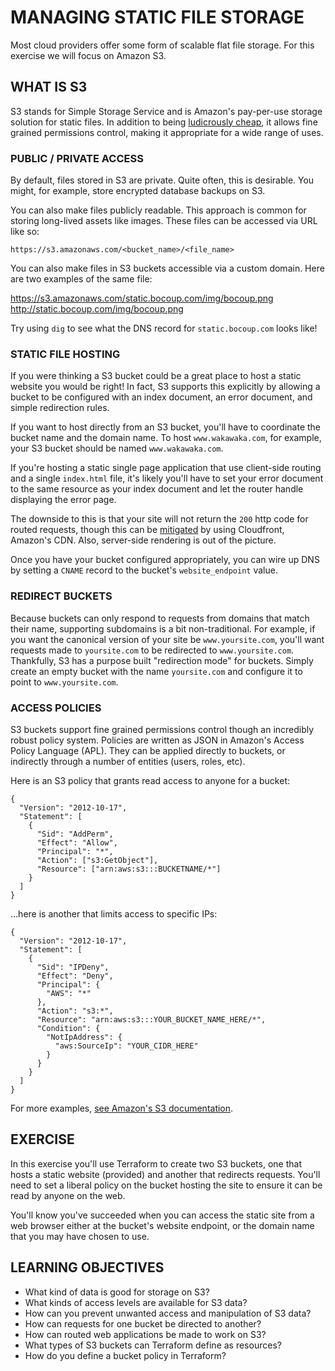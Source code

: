 # MANAGING STATIC FILE STORAGE

Most cloud providers offer some form of scalable flat file storage. For this
exercise we will focus on Amazon S3.

## WHAT IS S3
S3 stands for Simple Storage Service and is Amazon's pay-per-use storage
solution for static files. In addition to being [ludicrously cheap], it allows
fine grained permissions control, making it appropriate for a wide range of
uses.

### PUBLIC / PRIVATE ACCESS
By default, files stored in S3 are private. Quite often, this is desirable. You
might, for example, store encrypted database backups on S3.

You can also make files publicly readable. This approach is common for storing
long-lived assets like images. These files can be accessed via URL like so:

```
https://s3.amazonaws.com/<bucket_name>/<file_name>
```

You can also make files in S3 buckets accessible via a custom domain. Here are
two examples of the same file:

https://s3.amazonaws.com/static.bocoup.com/img/bocoup.png
http://static.bocoup.com/img/bocoup.png

Try using `dig` to see what the DNS record for `static.bocoup.com` looks like!

### STATIC FILE HOSTING
If you were thinking a S3 bucket could be a great place to host a static website
you would be right! In fact, S3 supports this explicitly by allowing a bucket
to be configured with an index document, an error document, and simple
redirection rules.

If you want to host directly from an S3 bucket, you'll have to coordinate the
bucket name and the domain name. To host `www.wakawaka.com`, for example, your
S3 bucket should be named `www.wakawaka.com`.

If you're hosting a static single page application that use client-side routing
and a single `index.html` file, it's likely you'll have to set your error
document to the same resource as your index document and let the router handle
displaying the error page.

The downside to this is that your site will not return the `200` http code for
routed requests, though this can be [mitigated] by using Cloudfront, Amazon's
CDN. Also, server-side rendering is out of the picture.

Once you have your bucket configured appropriately, you can wire up DNS by
setting a `CNAME` record to the bucket's `website_endpoint` value.

### REDIRECT BUCKETS
Because buckets can only respond to requests from domains that match their name,
supporting subdomains is a bit non-traditional. For example, if you want the
canonical version of your site be `www.yoursite.com`, you'll want requests made
to `yoursite.com` to be redirected to `www.yoursite.com`. Thankfully, S3 has a
purpose built "redirection mode" for buckets. Simply create an empty bucket with
the name `yoursite.com` and configure it to point to `www.yoursite.com`.

### ACCESS POLICIES
S3 buckets support fine grained permissions control though an incredibly robust
policy system. Policies are written as JSON in Amazon's Access Policy Language
(APL). They can be applied directly to buckets, or indirectly through a number
of entities (users, roles, etc).

Here is an S3 policy that grants read access to anyone for a bucket:

```
{
  "Version": "2012-10-17",
  "Statement": [
    {
      "Sid": "AddPerm",
      "Effect": "Allow",
      "Principal": "*",
      "Action": ["s3:GetObject"],
      "Resource": ["arn:aws:s3:::BUCKETNAME/*"]
    }
  ]
}
```

...here is another that limits access to specific IPs:
```
{
  "Version": "2012-10-17",
  "Statement": [
    {
      "Sid": "IPDeny",
      "Effect": "Deny",
      "Principal": {
        "AWS": "*"
      },
      "Action": "s3:*",
      "Resource": "arn:aws:s3:::YOUR_BUCKET_NAME_HERE/*",
      "Condition": {
        "NotIpAddress": {
          "aws:SourceIp": "YOUR_CIDR_HERE"
        }
      }
    }
  ]
}
```

For more examples, [see Amazon's S3 documentation].

## EXERCISE
In this exercise you'll use Terraform to create two S3 buckets, one that hosts
a static website (provided) and another that redirects requests. You'll need to
set a liberal policy on the bucket hosting the site to ensure it can be read by
anyone on the web.

You'll know you've succeeded when you can access the static site from a web
browser either at the bucket's website endpoint, or the domain name that you
may have chosen to use.

## LEARNING OBJECTIVES

- What kind of data is good for storage on S3?
- What kinds of access levels are available for S3 data?
- How can you prevent unwanted access and manipulation of S3 data?
- How can requests for one bucket be directed to another?
- How can routed web applications be made to work on S3?
- What types of S3 buckets can Terraform define as resources?
- How do you define a bucket policy in Terraform?

[ludicrously cheap]: https://aws.amazon.com/s3/pricing/
[mitigated]: http://docs.aws.amazon.com/AmazonCloudFront/latest/DeveloperGuide/custom-error-pages.html#custom-error-pages-response-code
[see Amazon's S3 documentation]: http://docs.aws.amazon.com/AmazonS3/latest/dev/example-bucket-policies.html
